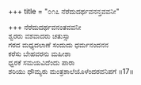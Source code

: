 +++
title = "೦೧೭ ನೆರೆದುದರ್ಥವನನ್ತವವನೀ"

+++
ನೆರೆದುದರ್ಥವನಂತವವನೀ   
ಶ್ವರರು ವಶವಾದರು ಚತುಸ್ಸಾ  
ಗರದ ಮಧ್ಯದಲಾಣೆ ಸಂದುದು ಧರ್ಮನಂದನನ   
ಕರೆಸು ಬೇಹವರನು ಮಹೀಶಾ  
ಧ್ವರಕೆ ಸಮಯವಿದೆಂದು ಪಾರಾ  
ಶರಿಯು ಧೌಮ್ಯರು ಮಂತ್ರಶಾಲೆಯೊಳೆಂದರವನಿಪಗೆ    ॥17॥